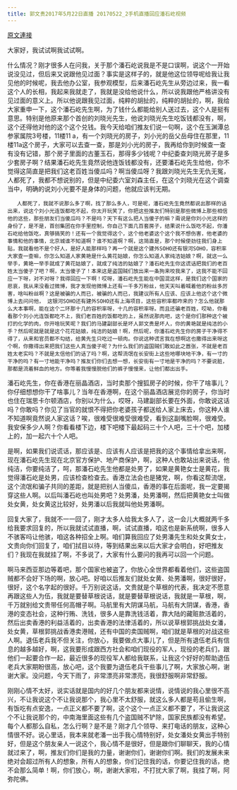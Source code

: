 ```yaml
---
title: 郭文贵2017年5月22日直播 20170522_2手机直播回应潘石屹视频
---
```


[原文連接](https://gnews.org/ThreadView/53483764)

大家好，我试试啊我试试啊。


什么情况？刚才很多人在问我，关于那个潘石屹说我是不是口误啊，说这个一开始说没见过，但后来又说跟他见过面？事实是这样子的，就是他这位领导呢给我让我见他的时候呢，我去他办公室，我参观模型，后来潘石屹先生从旁边过来，我一看这个人的长相，我起来我就走了，我就是没给他说什么，所以说我跟他严格讲没有见过面的意义上。所以他说跟我见过面，纯粹的胡扯的，纯粹的胡扯的，啊，我给大家重申一下，这个潘石屹先生啊，为了钱什么都能给别人送过去，这个人是挺有意思。特别是他原来那个首创的刘晓光先生，他说刘晓光先生吃饭钱都没有，啊，这个还得他对他的这个这个兑钱。我今天给咱们推友们说一句啊，这个在玉渊潭总参家属院3号楼，11楼11 a，有一个刘晓光的房子，刘小光的岳父岳母住在那里，11楼11a这个房子，大家可以去查一查，那是刘小光的房子，我再给你到时候查一查有没有记错，那个房子里面的古董玉石，那得多少钱呢？中纪委查刘晓光房子是多少套房子啊？结果潘石屹先生竟然说他连饭钱都没有，还要潘石屹先生给他，你不觉得这简直是把我们这老百姓当傻瓜吗？啊当傻瓜呀？我跟刘晓光先生无仇无冤，人都死了，我都不想说别的，但是中纪委六室刘森主任，在这个刘晓光在这个调查当中，明确的说刘小光要不是身体的问题，他就应该判无期。


       人都死了，我就不说那么多了啊，找了那么多人，可是呢，潘石屹先生竟然都说出那样的话出来，说这个刘小光连饭都吃不起，你太开玩笑了，你把这些推友们特别是那些微博上那些相信他的这些，那些朋友们当傻瓜吗？不是吗？天下有这么把人当傻子的嘛？甭说是你刘小光这样的身份了，是不是，首创集团在你手里控制，你自己下面几百套房子，结果说什么饭吃不起，你潘石屹给他饭吃，真够搞笑的！还有一个我觉得这个，这个他老婆这个这个我不想伤害，他老婆的事情和他的事情，北京城谁不知道啊？谁不知道啊？啊，这简直是，那个时候使劲往我们身上贴，我就看他不是个好人，是好人能那样吗？再一个就是这个建外SOHO还有银河SOHO，容积率大家查一查嘛，你怎么知道人家黄艳是什么黄花姑娘，你怎么知道人家纯洁姑娘？啊，就这一么举手，黄艳一举手就成了黄花姑娘了，就成了纯洁的姑娘了？潘石屹先生你这谎话把我们的老百姓太当傻子了吧？啊，太当傻子了！本来这是盗国贼们放出来一条狗来咬我来了，这我不能不回应一下呀，对不对呀？我得回应一下啊！哎呀，潘石屹先生能在中国混这样，是我们这个国家的悲哀，我从来没看过微博，我才发现他微博上还有一千多万粉丝，他天天叫着喊着他的粉丝多厉害，啥叫粉丝啊？这是被骗的人而已，被骗的人而已，我建议所有人应该、应该上他这个这个微博上去问问他， 这银河SOHO还有建外SOHO还有上海项目，这些容积率都咋来的？怎么他就那么大本事啊，能在这个二环那十几的容积率呀，十几的容积率呀。而且还骗老百姓，哎呦，你看看那个刘小光连饭都吃不上，我们老百姓的饭都吃的上，虽然说那肉吧，这个是你们那种这个被打的化学的肉，你开啥玩笑呢？我们的马建副部长是坏人郭文贵是坏人，你的黄艳就是纯洁的小手？然后呢就是就是这个花花姑娘，纯洁的姑娘！啊，然后呢，你潘石屹先生你的房子干净得不得了，从来和官员都不勾结，给黄先生只吃过一顿肉。你说这种谎言我在想啊这也撒得出来呀这个啊，你撒得出来把我们这些人真当傻子呢？为什么我们的盗国贼们敢如此之嚣张，不就是老百姓太老实吗？不就是太信他们的话了吗？啊，这帮流氓在长安街上这些地哪块地干净，有一寸的干净的吗？有一寸地能干净吗？推友们你们去想一想，长安街有一寸地是干净的吗？不要说脏，那都是流着鲜血的地方。你等着我慢慢脱他们的裤子慢慢来，让他们都出出手。


潘石屹先生，你在香港在丽晶酒店，当时卖那个搜狐房子的时候，你干了啥事儿？你仔细想想你干了啥事儿？当年在香港啊，在这个丽晶酒店展览你的房子，你当时也住在瑞思卡尔顿酒店，你别以为什么，哎呀，马建副部长要在外面，你敢说这话吗？你敢吗？你见了当官的就恨不得把你老婆孩子都送给人家上床去，你这种人谁不知道啊竟然说人家这话？唉，很难受很难受很难受，看到这副嘴脸啊，很难受。我安保多少人啊？你看看楼下边，楼下吧楼下最起码三十个人吧，三十个吧，加楼上的，加一起六十个人吧。


是啊，如果我们说谎话，那应该是、应该有人应该是把我的这个事情给拿出来啊，现在潘石屹先生现在北京官方保护、地产商保护，啊，这种人也敢站出来说话，他纯洁，你要纯洁了，呵，那潘石屹先生他都是处男了，如果是黄艳女士是黄花，我觉得潘石屹是处男，应该检查检查去。香港立法会也是猪党，啊，你看这帮流氓，这个流氓和骗子共同的差距，就是把别人当傻瓜，香港的事在后面呢，我一定要揭穿这些人啊。以后叫潘石屹也叫处男吧？处男潘，处男潘啊，然后把黄艳女士叫做处女黄，处女黄这比较好，处男潘以后我就叫他处男潘啊。


回复大家了，我就不一一回了，刚才太多人给我太多人了，这一会儿大概就两千多给我要求回复的，所以我就试试直播，啊，试试直播，咱这也是新系统啊，很多人不骇客吗让他骇，咱这各种招全上啊。咱们算我回应了处男潘先生和处女黄女士，文贵向你们回复了，咱们拭目以待，等到结果出来以后大家才会明白，好吧推友们？我现在我就挂了啊，不多说了，大家有什么要问的我再可以回一个问题。


啊马来西亚那边等着吧，那个国家也被盗了，你放心全世界都看着他们，这些盗国贼都不会好下场的啊，放心吧。好咱以后推友们就处女黄、处男潘啊，很好很好，很好，这个名字起的很好。千万别说这话，文贵就是个草根的代表，我决定不愿意再跟这些人为伍，我就是要替草根说话，就是要替草根说话，我就是一草根，啊，千万就别给文贵带任何高帽子啊。马航里有大阴谋马航，马航有大阴谋，香港，香港的变态社会，这种行贿、洗钱，很多人是靠洗钱活着，靠大陆的藏赃款活着的，然后出卖香港的利益活着的，出卖香港的法律活着的，所以说草根郭挑战处女潘，处女黄，草根郭挑战香港卖港贼，还有中国的卖国贼啊，咱们就是草根的对战这些人啊。退伍老兵我不但关注，你放心，我要做点大事儿了，但是所有退伍老兵有信息的越多越好，啊，这我要形成跟西方社会和咱们现役的军人，现役的老兵们，跟他们一起要合作一起，最近很多的现役军人都给我联系，让我这个好好的帮助退伍老兵大家期盼很高，放心吧，这个我要为退伍老兵干些事儿了啊，大家放心啊，谢谢大家。没问题，今天下雨了，非常漂亮非常漂亮，我很舒服啊非常舒服。


刚刚心情不太好，说实话就是国内的好几个朋友都来说情，说情说的我心里很不高兴，不让我说这个不让我说那个，我心里不太舒服，就这么多人都是苟且偷生啊，有饭吃有点安逸，一点正义都不要了啊，这个这个一点正义都不要了，不让我说这个不让我说那个的，中南海里面这些有几个盗国贼不铲除，国家民族都没有希望。每个人都那么自私，怎么行啊？是不是？刚才几个领导、来打电话的朋友，这种心情很不好。说心里话，我本来就老潘一出手我心情特别好，处女潘处女黄出手特别好，但是这个朋友亲人一说这个，我心情不是很好，但是跟你们聊聊天，我的心情就过来了，啊，推友们你们是我的力量，谢谢你们，谢谢你们啊。我们的发展未来绝对会超过所有人的想象，所有人的想象，你们记住我的话，你要记住我的话，绝不会那么简单！啊，你们放心，啊，谢谢大家啦，不打扰大家了啊，我挂了啊，阿弥陀佛。
